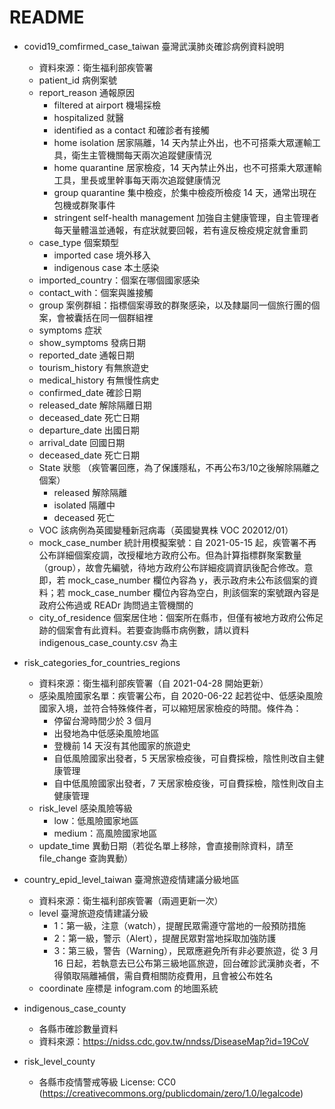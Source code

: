 # README
* covid19_comfirmed_case_taiwan 臺灣武漢肺炎確診病例資料說明
	* 資料來源：衛生福利部疾管署
	* patient_id 病例案號
	* report_reason 通報原因
		* filtered at airport 機場採檢
		* hospitalized 就醫
		* identified as a contact 和確診者有接觸
		* home isolation 居家隔離，14 天內禁止外出，也不可搭乘大眾運輸工具，衛生主管機關每天兩次追蹤健康情況
		* home quarantine 居家檢疫，14 天內禁止外出，也不可搭乘大眾運輸工具，里長或里幹事每天兩次追蹤健康情況
		* group quarantine 集中檢疫，於集中檢疫所檢疫 14 天，通常出現在包機或群聚事件
		* stringent self-health management 加強自主健康管理，自主管理者每天量體溫並通報，有症狀就要回報，若有違反檢疫規定就會重罰
	* case_type 個案類型
		* imported case 境外移入
		* indigenous case 本土感染
	* imported_country：個案在哪個國家感染
	* contact_with：個案與誰接觸
	* group 案例群組：指標個案導致的群聚感染，以及隸屬同一個旅行團的個案，會被囊括在同一個群組裡
	* symptoms 症狀
	* show_symptoms 發病日期
	* reported_date 通報日期
	* tourism_history 有無旅遊史
	* medical_history 有無慢性病史
	* confirmed_date 確診日期
	* released_date 解除隔離日期
	* deceased_date 死亡日期
	* departure_date 出國日期
	* arrival_date 回國日期
	* deceased_date 死亡日期
	* State 狀態 （疾管署回應，為了保護隱私，不再公布3/10之後解除隔離之個案）
		* released 解除隔離
		* isolated 隔離中
		* deceased 死亡
	* VOC 該病例為英國變種新冠病毒（英國變異株 VOC 202012/01）
	* mock_case_number 統計用模擬案號：自 2021-05-15 起，疾管署不再公布詳細個案疫調，改授權地方政府公布。但為計算指標群聚案數量（group），故會先編號，待地方政府公布詳細疫調資訊後配合修改。意即，若 mock_case_number 欄位內容為 y，表示政府未公布該個案的資料；若 mock_case_number 欄位內容為空白，則該個案的案號跟內容是政府公佈過或 READr 詢問過主管機關的
	* city_of_residence 個案居住地：個案所在縣市，但僅有被地方政府公佈足跡的個案會有此資料。若要查詢縣市病例數，請以資料 indigenous_case_county.csv 為主
 
* risk_categories_for_countries_regions
	* 資料來源：衛生福利部疾管署（自 2021-04-28 開始更新）
	* 感染風險國家名單：疾管署公布，自 2020-06-22 起若從中、低感染風險國家入境，並符合特殊條件者，可以縮短居家檢疫的時間。條件為：
		* 停留台灣時間少於 3 個月
		* 出發地為中低感染風險地區
		* 登機前 14 天沒有其他國家的旅遊史
		* 自低風險國家出發者，5 天居家檢疫後，可自費採檢，陰性則改自主健康管理
		* 自中低風險國家出發者，7 天居家檢疫後，可自費採檢，陰性則改自主健康管理 
	* risk_level 感染風險等級
		* low：低風險國家地區
		* medium：高風險國家地區
	* update_time 異動日期（若從名單上移除，會直接刪除資料，請至 file_change 查詢異動）

* country_epid_level_taiwan 臺灣旅遊疫情建議分級地區
	* 資料來源：衛生福利部疾管署（兩週更新一次）
	*  level 臺灣旅遊疫情建議分級
		* 1：第一級，注意（watch），提醒民眾需遵守當地的一般預防措施
		* 2：第一級，警示（Alert），提醒民眾對當地採取加強防護
		* 3：第三級，警告（Warning），民眾應避免所有非必要旅遊，從 3 月 16 日起，若執意去已公布第三級地區旅遊，回台確診武漢肺炎者，不得領取隔離補償，需自費相關防疫費用，且會被公布姓名
	* coordinate 座標是 infogram.com 的地圖系統
* indigenous_case_county
	* 各縣市確診數量資料    
	* 資料來源：https://nidss.cdc.gov.tw/nndss/DiseaseMap?id=19CoV
* risk_level_county
	* 各縣市疫情警戒等級
License: CC0 (https://creativecommons.org/publicdomain/zero/1.0/legalcode)
